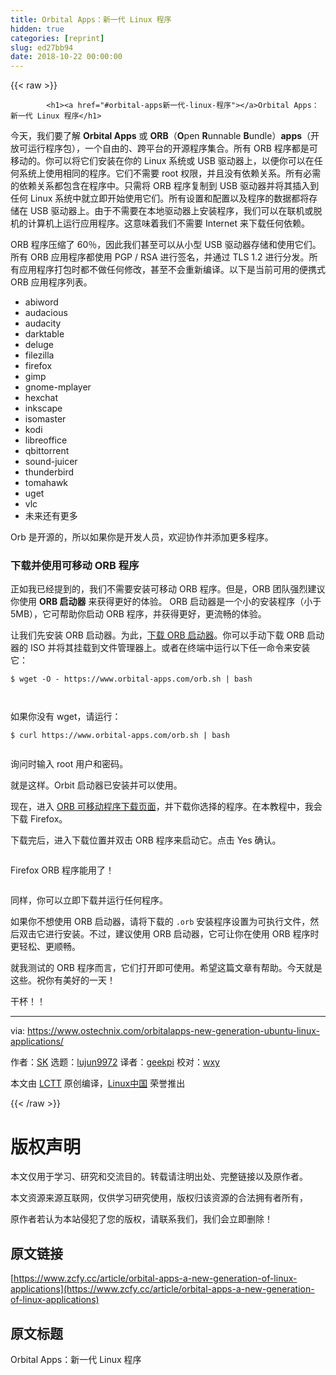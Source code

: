 ```yaml
---
title: Orbital Apps：新一代 Linux 程序
hidden: true
categories: [reprint]
slug: ed27bb94
date: 2018-10-22 00:00:00
---
```


{{< raw >}}

            <h1><a href="#orbital-apps新一代-linux-程序"></a>Orbital Apps：新一代 Linux 程序</h1>
<p>今天，我们要了解 <strong>Orbital Apps</strong> 或 <strong>ORB</strong>（<strong>O</strong>pen <strong>R</strong>unnable <strong>B</strong>undle）<strong>apps</strong>（开放可运行程序包），一个自由的、跨平台的开源程序集合。所有 ORB 程序都是可移动的。你可以将它们安装在你的 Linux 系统或 USB 驱动器上，以便你可以在任何系统上使用相同的程序。它们不需要 root 权限，并且没有依赖关系。所有必需的依赖关系都包含在程序中。只需将 ORB 程序复制到 USB 驱动器并将其插入到任何 Linux 系统中就立即开始使用它们。所有设置和配置以及程序的数据都将存储在 USB 驱动器上。由于不需要在本地驱动器上安装程序，我们可以在联机或脱机的计算机上运行应用程序。这意味着我们不需要 Internet 来下载任何依赖。</p>
<p>ORB 程序压缩了 60％，因此我们甚至可以从小型 USB 驱动器存储和使用它们。所有 ORB 应用程序都使用 PGP / RSA 进行签名，并通过 TLS 1.2 进行分发。所有应用程序打包时都不做任何修改，甚至不会重新编译。以下是当前可用的便携式 ORB 应用程序列表。</p>
<ul>
<li>abiword</li>
<li>audacious</li>
<li>audacity</li>
<li>darktable</li>
<li>deluge</li>
<li>filezilla</li>
<li>firefox</li>
<li>gimp</li>
<li>gnome-mplayer</li>
<li>hexchat</li>
<li>inkscape</li>
<li>isomaster</li>
<li>kodi</li>
<li>libreoffice</li>
<li>qbittorrent</li>
<li>sound-juicer</li>
<li>thunderbird</li>
<li>tomahawk</li>
<li>uget</li>
<li>vlc</li>
<li>未来还有更多</li>
</ul>
<p>Orb 是开源的，所以如果你是开发人员，欢迎协作并添加更多程序。</p>
<h3><a href="#下载并使用可移动-orb-程序"></a>下载并使用可移动 ORB 程序</h3>
<p>正如我已经提到的，我们不需要安装可移动 ORB 程序。但是，ORB 团队强烈建议你使用 <strong>ORB 启动器</strong> 来获得更好的体验。 ORB 启动器是一个小的安装程序（小于 5MB），它可帮助你启动 ORB 程序，并获得更好，更流畅的体验。</p>
<p>让我们先安装 ORB 启动器。为此，<a href="https://www.orbital-apps.com/documentation/orb-launcher-all-installers">下载 ORB 启动器</a>。你可以手动下载 ORB 启动器的 ISO 并将其挂载到文件管理器上。或者在终端中运行以下任一命令来安装它：</p>
<pre><code class="hljs vim">$ wget -O - http<span class="hljs-variable">s:</span>//www.orbital-apps.<span class="hljs-keyword">com</span>/orb.<span class="hljs-keyword">sh</span> | bash

</code></pre><p>如果你没有 wget，请运行：</p>
<pre><code class="hljs vim">$ curl http<span class="hljs-variable">s:</span>//www.orbital-apps.<span class="hljs-keyword">com</span>/orb.<span class="hljs-keyword">sh</span> | bash

</code></pre><p>询问时输入 root 用户和密码。</p>
<p>就是这样。Orbit 启动器已安装并可以使用。</p>
<p>现在，进入 <a href="https://www.orbital-apps.com/download/portable_apps_linux/">ORB 可移动程序下载页面</a>，并下载你选择的程序。在本教程中，我会下载 Firefox。</p>
<p>下载完后，进入下载位置并双击 ORB 程序来启动它。点击 Yes 确认。</p>
<p><a href="https://camo.githubusercontent.com/981cf060522e789a8cdec2b3e4bc190bcc931cfe/687474703a2f2f7777772e6f73746563686e69782e636f6d2f77702d636f6e74656e742f75706c6f6164732f323031362f30352f6f72626974616c2d617070732d312d322e706e67"><img src="https://p0.ssl.qhimg.com/t01169ce371d13d155e.png" alt=""></a></p>
<p>Firefox ORB 程序能用了！</p>
<p><a href="https://camo.githubusercontent.com/9d925e7730bfb5884b9314e8992c77e1545b63a9/687474703a2f2f7777772e6f73746563686e69782e636f6d2f77702d636f6e74656e742f75706c6f6164732f323031362f30352f6f72626974616c2d617070732d322e706e67"><img src="https://p0.ssl.qhimg.com/t013075572ab8c50923.png" alt=""></a></p>
<p>同样，你可以立即下载并运行任何程序。</p>
<p>如果你不想使用 ORB 启动器，请将下载的 <code>.orb</code> 安装程序设置为可执行文件，然后双击它进行安装。不过，建议使用 ORB 启动器，它可让你在使用 ORB 程序时更轻松、更顺畅。</p>
<p>就我测试的 ORB 程序而言，它们打开即可使用。希望这篇文章有帮助。今天就是这些。祝你有美好的一天！</p>
<p>干杯！！</p>
<hr>
<p>via: <a href="https://www.ostechnix.com/orbitalapps-new-generation-ubuntu-linux-applications/">https://www.ostechnix.com/orbitalapps-new-generation-ubuntu-linux-applications/</a></p>
<p>作者：<a href="https://www.ostechnix.com/author/sk/">SK</a> 选题：<a href="https://github.com/lujun9972">lujun9972</a> 译者：<a href="https://github.com/geekpi">geekpi</a> 校对：<a href="https://github.com/wxy">wxy</a></p>
<p>本文由 <a href="https://github.com/LCTT/TranslateProject">LCTT</a> 原创编译，<a href="https://linux.cn/">Linux中国</a> 荣誉推出</p>

          
{{< /raw >}}

# 版权声明
本文仅用于学习、研究和交流目的。转载请注明出处、完整链接以及原作者。 

本文资源来源互联网，仅供学习研究使用，版权归该资源的合法拥有者所有，

原作者若认为本站侵犯了您的版权，请联系我们，我们会立即删除！

## 原文链接
[https://www.zcfy.cc/article/orbital-apps-a-new-generation-of-linux-applications](https://www.zcfy.cc/article/orbital-apps-a-new-generation-of-linux-applications)

## 原文标题
Orbital Apps：新一代 Linux 程序
